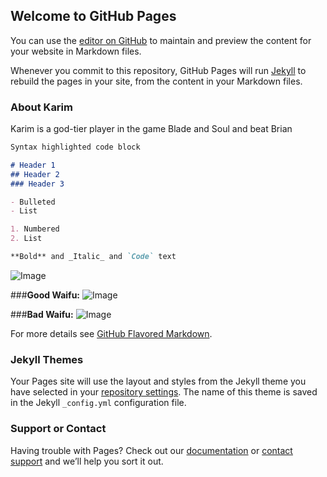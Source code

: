 ## Welcome to GitHub Pages

You can use the [editor on GitHub](https://github.com/knabahi/knabahi.github.io/edit/master/index.md) to maintain and preview the content for your website in Markdown files.

Whenever you commit to this repository, GitHub Pages will run [Jekyll](https://jekyllrb.com/) to rebuild the pages in your site, from the content in your Markdown files.

### About Karim

Karim is a god-tier player in the game Blade and Soul and beat Brian

```markdown
Syntax highlighted code block

# Header 1
## Header 2
### Header 3

- Bulleted
- List

1. Numbered
2. List

**Bold** and _Italic_ and `Code` text
```
![Image](https://upload.wikimedia.org/wikipedia/en/8/8d/Zero-mmx.png)

###**Good Waifu:**
![Image](https://i1.wp.com/tanknutdave.com/wp-content/uploads/2015/04/Jagdpanzer-IV-V.jpg)

###**Bad Waifu:**
![Image](https://upload.wikimedia.org/wikipedia/commons/b/ba/Bundesarchiv_Bild_101I-299-1805-16%2C_Nordfrankreich%2C_Panzer_VI_%28Tiger_I%29.2.jpg)


For more details see [GitHub Flavored Markdown](https://guides.github.com/features/mastering-markdown/).

### Jekyll Themes

Your Pages site will use the layout and styles from the Jekyll theme you have selected in your [repository settings](https://github.com/knabahi/knabahi.github.io/settings). The name of this theme is saved in the Jekyll `_config.yml` configuration file.

### Support or Contact

Having trouble with Pages? Check out our [documentation](https://help.github.com/categories/github-pages-basics/) or [contact support](https://github.com/contact) and we’ll help you sort it out.
